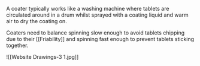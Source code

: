 A coater typically works like a washing machine where tablets are circulated around in a drum whilst sprayed with a coating liquid and warm air to dry the coating on.

Coaters need to balance spinning slow enough to avoid tablets chipping due to their [[Friability]] and spinning fast enough to prevent tablets sticking together.

![[Website Drawings-3 1.jpg]]